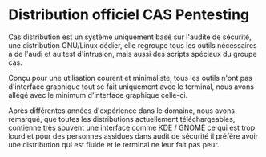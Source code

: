 # Distribution officiel CAS Pentesting

Cas distribution est un système uniquement basé sur l'audite de sécurité, une distribution GNU/Linux dédier, elle regroupe tous les outils nécessaires à de l'audi et au test d'intrusion, mais aussi des scripts spéciaux du groupe cas.

Conçu pour une utilisation courent et minimaliste, tous les outils n'ont pas d'interface graphique tout se fait uniquement avec le terminal, nous avons allégé avec le minimum d'interface graphique celle-ci.

Après différentes années d'expérience dans le domaine, nous avons remarqué, que toutes les distributions actuellement téléchargeables, contienne très souvent une interface comme KDE / GNOME ce qui est trop lourd et pour des personnes assidues dans audit de sécurité il préfère avoir une distribution qui est fluide et le terminal ne leur fait pas peur.
